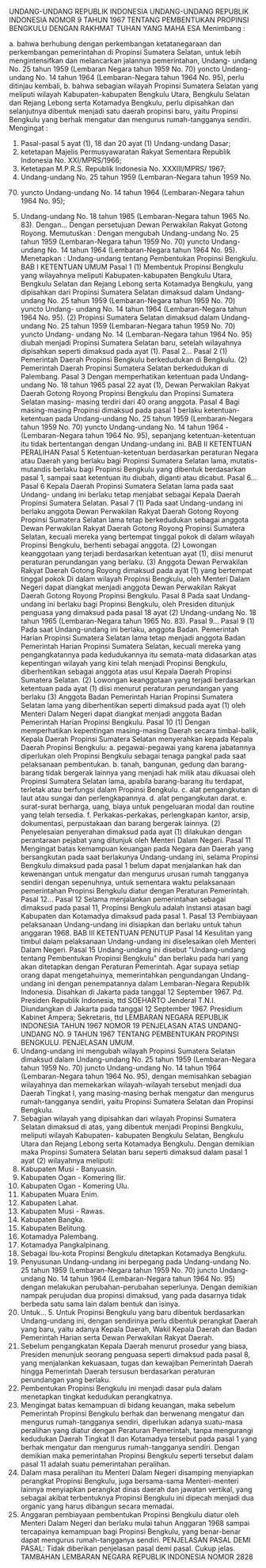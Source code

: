  UNDANG-UNDANG REPUBLIK INDONESIA UNDANG-UNDANG REPUBLIK INDONESIA NOMOR 9 TAHUN 1967 TENTANG PEMBENTUKAN PROPINSI BENGKULU DENGAN RAKHMAT TUHAN YANG MAHA ESA
Menimbang :

a. bahwa berhubung dengan perkembangan ketatanegaraan dan perkembangan pemerintahan di Propinsi Sumatera Selatan, untuk lebih mengintensifkan dan melancarkan jalannya pemerintahan, Undang- undang No. 25 tahun 1959 (Lembaran Negara tahun 1959 No. 70) yoncto Undang-undang No. 14 tahun 1964 (Lembaran-Negara tahun 1964 No. 95), perlu ditinjau kembali, b. bahwa sebagian wilayah Propinsi Sumatera Selatan yang meliputi wilayah Kabupaten-kabupaten Bengkulu Utara, Bengkulu Selatan dan Rejang Lebong serta Kotamadya Bengkulu, perlu dipisahkan dan selanjutnya dibentuk menjadi satu daerah propinsi baru, yaitu Propinsi Bengkulu yang berhak mengatur dan mengurus rumah-tangganya sendiri.
Mengingat :

1. Pasal-pasal 5 ayat (1), 18 dan 20 ayat (1) Undang-undang Dasar;
2. ketetapan Majelis Permusyawaratan Rakyat Sementara Republik Indonesia No. XXI/MPRS/1966;
3. Ketetapan M.P.R.S. Republik Indonesia No. XXXIII/MPRS/ 1967;
4. Undang-undang No. 25 tahun 1959 (Lembaran-Negara tahun 1959 No.
70) yuncto Undang-undang No. 14 tahun 1964 (Lembaran-Negara tahun 1964 No. 95);
5. Undang-undang No. 18 tahun 1965 (Lembaran-Negara tahun 1965 No.
83). Dengan… Dengan persetujuan Dewan Perwakilan Rakyat Gotong Royong. Memutuskan : Dengan mengubah Undang-undang No. 25 tahun 1959 (Lembaran-Negara tahun 1959 No. 70) yuncto Undang-undang No. 14 tahun 1964 (Lembaran-Negara tahun 1964 No.
95). Menetapkan : Undang-undang tentang Pembentukan Propinsi Bengkulu.
BAB I KETENTUAN UMUM
Pasal 1
(1) Membentuk Propinsi Bengkulu yang wilayahnya meliputi Kabupaten-kabupaten Bengkulu Utara, Bengkulu Selatan dan Rejang Lebong serta Kotamadya Bengkulu, yang dipisahkan dari Propinsi Sumatera Selatan dimaksud dalam Undang-undang No. 25 tahun 1959 (Lembaran-Negara tahun 1959 No. 70) yuncto Undang- undang No. 14 tahun 1964 (Lembaran-Negara tahun 1964 No. 95).
(2) Propinsi Sumatera Selatan dimaksud dalam Undang-undang No. 25 tahun 1959 (Lembaran-Negara tahun 1959 No. 70) yuncto Undang- undang No. 14 (Lembaran-Negara tahun 1964 No. 95) diubah menjadi Propinsi Sumatera Selatan baru, setelah wilayahnya dipisahkan seperti dimaksud pada ayat (1). Pasal 2…
Pasal 2
(1) Pemerintah Daerah Propinsi Bengkulu berkedudukan di Bengkulu.
(2) Pemerintah Daerah Propinsi Sumatera Selatan berkedudukan di Palembang.
Pasal 3
Dengan memperhatikan ketentuan pada Undang-undang No. 18 tahun 1965 pasal 22 ayat (1), Dewan Perwakilan Rakyat Daerah Gotong Royong Propinsi Bengkulu dan Propinsi Sumatera Selatan masing- masing terdiri dari 40 orang anggota.
Pasal 4
Bagi masing-masing Propinsi dimaksud pada pasal 1 berlaku ketentuan- ketentuan pada Undang-undang No. 25 tahun 1959 (Lembaran-Negara tahun 1959 No. 70) yuncto Undang-undang No. 14 tahun 1964 - (Lembaran-Negara tahun 1964 No. 95), sepanjang ketentuan-ketentuan itu tidak bertentangan dengan Undang-undang ini.
BAB II KETENTUAN PERALIHAN
Pasal 5
Ketentuan-ketentuan berdasarkan peraturan Negara atau Daerah yang berlaku bagi Propinsi Sumatera Selatan lama, mutatis-mutandis berlaku bagi Propinsi Bengkulu yang dibentuk berdasarkan pasal 1, sampai saat ketentuan itu diubah, diganti atau dicabut. Pasal 6…
Pasal 6
Kepala Daerah Propinsi Sumatera Selatan lama pada saat Undang- undang ini berlaku tetap menjabat sebagai Kepala Daerah Propinsi Sumatera Selatan.
Pasal 7
(1) Pada saat Undang-undang ini berlaku anggota Dewan Perwakilan Rakyat Daerah Gotong Royong Propinsi Sumatera Selatan lama tetap berkedudukan sebagai anggota Dewan Perwakilan Rakyat Daerah Gotong Royong Propinsi Sumatera Selatan, kecuali mereka yang bertempat tinggal pokok di dalam wilayah Propinsi Bengkulu, berhenti sebagai anggota.
(2) Lowongan keanggotaan yang terjadi berdasarkan ketentuan ayat (1), diisi menurut peraturan perundangan yang berlaku.
(3) Anggota Dewan Perwakilan Rakyat Daerah Gotong Royong dimaksud pada ayat (1) yang bertempat tinggal pokok Di dalam wilayah Propinsi Bengkulu, oleh Menteri Dalam Negeri dapat diangkat menjadi anggota Dewan Perwakilan Rakyat Daerah Gotong Royong Propinsi Bengkulu.
Pasal 8
Pada saat Undang-undang ini berlaku bagi Propinsi Bengkulu, oleh Presiden ditunjuk penguasa yang dimaksud pada pasal 18 ayat (2) Undang-undang No. 18 tahun 1965 (Lembaran-Negara tahun 1965 No.
83). Pasal 9…
Pasal 9
(1) Pada saat Undang-undang ini berlaku, anggota Badan. Pemerintah Harian Propinsi Sumatera Selatan lama tetap menjadi anggota Badan Pemerintah Harian Propinsi Sumatera Selatan, kecuali mereka yang pengangkatannya pada kedudukannya itu semata-mata didasarkan atas kepentingan wilayah yang kini telah menjadi Propinsi Bengkulu, diberhentikan sebagai anggota atas usul Kepala Daerah Propinsi Sumatera Selatan.
(2) Lowongan keanggotaan yang terjadi berdasarkan ketentuan pada ayat (1) diisi menurut peraturan perundangan yang berlaku (3) Anggota Badan Pemerintah Harian Propinsi Sumatera Selatan lama yang diberhentikan seperti dimaksud pada ayat (1) oleh Menteri Dalam Negeri dapat diangkat menjadi anggota Badan Pemerintah Harian Propinsi Bengkulu.
Pasal 10
(1) Dengan memperhatikan kepentingan masing-masing Daerah secara timbal-balik, Kepala Daerah Propinsi Sumatera Selatan menyerahkan kepada Kepala Daerah Propinsi Bengkulu:
a. pegawai-pegawai yang karena jabatannya diperlukan oleh Propinsi Bengkulu sebagai tenaga pangkal pada saat pelaksanaan pembentukan.
b. tanah, bangunan, gedung dan barang-barang tidak bergerak lainnya yang menjadi hak milik atau dikuasai oleh Propinsi Sumatera Selatan lama, apabila barang-barang itu terdapat, terletak atau berfungsi dalam Propinsi Bengkulu.
c. alat pengangkutan di laut atau sungai dan perlengkapannya.
d. alat pengangkutan darat.
e. surat-surat berharga, uang, biaya untuk pengeluaran modal dan routine yang telah tersedia.
f. Perkakas-perkakas, perlengkapan kantor, arsip, dokumentasi, perpustakaan dan barang bergerak lainnya.
(2) Penyelesaian penyerahan dimaksud pada ayat (1) dilakukan dengan perantaraan pejabat yang ditunjuk oleh Menteri Dalam Negeri.
Pasal 11
Mengingat batas kemampuan keuangan pada Negara dan Daerah yang bersangkutan pada saat berlakunya Undang-undang ini, selama Propinsi Bengkulu dimaksud pada pasal 1 belum dapat menjalankan hak dan kewenangan untuk mengatur dan mengurus urusan rumah tangganya sendiri dengan sepenuhnya, untuk sementara waktu pelaksanaan pemerintahan Propinsi Bengkulu diatur dengan Peraturan Pemerintah. Pasal 12…
Pasal 12
Selama menjalankan pemerintahan sebagai dimaksud pada pasal 11, Propinsi Bengkulu adalah instansi atasan bagi Kabupaten dan Kotamadya dimaksud pada pasal 1.
Pasal 13
Pembiayaan pelaksanaan Undang-undang ini disiapkan dan berlaku untuk tahun anggaran 1968.
BAB III KETENTUAN PENUTUP
Pasal 14
Kesulitan yang timbul dalam pelaksanaan Undang-undang ini diselesaikan oleh Menteri Dalam Negeri.
Pasal 15
Undang-undang ini disebut "Undang-undang tentang Pembentukan Propinsi Bengkulu" dan berlaku pada hari yang akan ditetapkan dengan Peraturan Pemerintah. Agar supaya setiap orang dapat mengetahuinya, memerintahkan pengundangan Undang-undang ini dengan penempatannya dalam Lembaran-Negara Republik Indonesia. Disahkan di Jakarta pada tanggal 12 September 1967. Pd. Presiden Republik Indonesia, ttd SOEHARTO Jenderal T.N.I. Diundangkan di Jakarta pada tanggal 12 September 1967. Presidium Kabinet Ampera; Sekretaris, ttd LEMBARAN NEGARA REPUBLIK INDONESIA TAHUN 1967 NOMOR 19 PENJELASAN ATAS UNDANG-UNDANG NO. 9 TAHUN 1967 TENTANG PEMBENTUKAN PROPINSI BENGKULU. PENJELASAN UMUM.
1. Undang-undang ini mengubah wilayah Propinsi Sumatera Selatan dimaksud dalam Undang-undang No. 25 tahun 1959 (Lembaran-Negara tahun 1959 No. 70) juncto Undang-undang No. 14 tahun 1964 (Lembaran-Negara tahun 1964 No. 95), dengan memisahkan sebagian wilayahnya dan memekarkan wilayah-wilayah tersebut menjadi dua Daerah Tingkat I, yang masing-masing berhak mengatur dan mengurus rumah-tangganya sendiri, yaitu Propinsi Sumatera Selatan dan Propinsi Bengkulu.
2. Sebagian wilayah yang dipisahkan dari wilayah Propinsi Sumatera Selatan dimaksud di atas, yang dibentuk menjadi Propinsi Bengkulu, meliputi wilayah Kabupaten- kabupaten Bengkulu Selatan, Bengkulu Utara dan Rejang Lebong serta Kotamadya Bengkulu. Dengan demikian maka Propinsi Sumatera Selatan baru seperti dimaksud dalam pasal 1 ayat (2) wilayahnya meliputi:
1. Kabupaten Musi - Banyuasin.
2. Kabupaten Ogan - Komering Ilir.
3. Kabupaten Ogan - Komering Ulu.
4. Kabupaten Muara Enim.
5. Kabupaten Lahat.
6. Kabupaten Musi - Rawas.
7. Kabupaten Bangka.
8. Kabupaten Belitung.
9. Kotamadya Palembang.
10. Kotamadya Pangkalpinang.
3. Sebagai lbu-kota Propinsi Bengkulu ditetapkan Kotamadya Bengkulu.
4. Penyusunan Undang-undang ini berpegang pada Undang-undang No. 25 tahun 1959 (Lembaran-Negara tahun 1959 No. 70) juncto Undang-undang No. 14 tahun 1964 (Lembaran-Negara tahun 1964 No. 95) dengan melakukan perubahan-perubahan seperlunya. Dengan demikian nampak perujudan dua propinsi dimaksud, yang pada dasarnya tidak berbeda satu sama lain dalam bentuk dan isinya.
5. Untuk… 5. Untuk Propinsi Bengkulu yang baru dibentuk berdasarkan Undang-undang ini, dengan sendirinya perlu dibentuk perangkat Daerah yang baru, yaitu adanya Kepala Daerah, Wakil Kepala Daerah dan Badan Pemerintah Harian serta Dewan Perwakilan Rakyat Daerah.
6. Sebelum pengangkatan Kepala Daerah menurut prosedur yang biasa, Presiden menunjuk seorang penguasa seperti dimaksud pada pasal 8, yang menjalankan kekuasaan, tugas dan kewajiban Pemerintah Daerah hingga Pemerintah Daerah tersusun berdasarkan peraturan perundangan yang berlaku.
7. Pembentukan Propinsi Bengkulu ini menjadi dasar pula dalam menetapkan tingkat kedudukan perangkatnya.
8. Mengingat batas kemampuan di bidang keuangan, maka sebelum Pemerintah Propinsi Bengkulu berhak dan berwenang mengatur dan mengurus rumah-tangganya sendiri, diperlukan adanya suatu-masa peralihan yang diatur dengan Peraturan Pemerintah, tanpa mengurangi kedudukan Daerah Tingkat II dan Kotamadya tersebut pada pasal 1 yang berhak mengatur dan mengurus rumah-tangganya sendiri. Dengan demikian maka pemerintahan Propinsi Bengkulu seperti tersebut dalam pasal 11 adalah suatu pemerintahan peralihan.
9. Dalam masa peralihan itu Menteri Dalam Negeri disamping menyiapkan perangkat Propinsi Bengkulu, juga bersama-sama Menteri-menteri lainnya menyiapkan perangkat dinas daerah dan jawatan vertikal, yang sebagai akibat terbentuknya Propinsi Bengkulu ini dipecah menjadi dua organic yang harus dibangun secara memadai.
10. Anggaran pembiayaan pembentukan Propinsi Bengkulu diatur oleh Menteri Dalam Negeri dan berlaku mulai tahun Anggaran 1968 sampai tercapainya kemampuan bagi Propinsi Bengkulu, yang benar-benar dapat mengurus rumah-tangganya sendiri. PENJELASAN PASAL DEMI PASAL: Tidak diberikan penjelasan pasal demi pasal. Cukup jelas. TAMBAHAN LEMBARAN NEGARA REPUBLIK INDONESIA NOMOR 2828